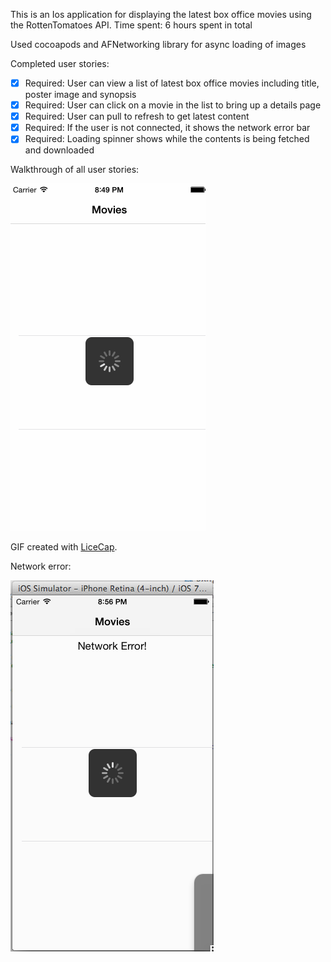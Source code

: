This is an Ios application for displaying the latest box office movies using the RottenTomatoes API.
Time spent: 6 hours spent in total

Used cocoapods and AFNetworking library for async loading of images

Completed user stories:

* [x] Required: User can view a list of latest box office movies including title, poster image and synopsis
* [x] Required: User can click on a movie in the list to bring up a details page
* [x] Required: User can pull to refresh to get latest content
* [x] Required: If the user is not connected, it shows the network error bar
* [x] Required: Loading spinner shows while the contents is being fetched and downloaded

Walkthrough of all user stories:

![Video Walkthrough](rottenTomatoesVideo.gif)

GIF created with [LiceCap](http://www.cockos.com/licecap/).

Network error:

![Alt text](rottentomatoes_error.png "Network error")
